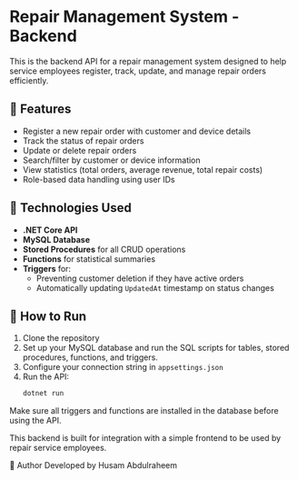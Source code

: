 # Repair Management System - Backend

This is the backend API for a repair management system designed to help service employees register, track, update, and manage repair orders efficiently.

## 🔧 Features

- Register a new repair order with customer and device details
- Track the status of repair orders
- Update or delete repair orders
- Search/filter by customer or device information
- View statistics (total orders, average revenue, total repair costs)
- Role-based data handling using user IDs

## 🧠 Technologies Used

- **.NET Core API**
- **MySQL Database**
- **Stored Procedures** for all CRUD operations
- **Functions** for statistical summaries
- **Triggers** for:
  - Preventing customer deletion if they have active orders
  - Automatically updating `UpdatedAt` timestamp on status changes


## 📌 How to Run

1. Clone the repository
2. Set up your MySQL database and run the SQL scripts for tables, stored procedures, functions, and triggers.
3. Configure your connection string in `appsettings.json`
4. Run the API:
   ```bash
   dotnet run

Make sure all triggers and functions are installed in the database before using the API.

This backend is built for integration with a simple frontend to be used by repair service employees.

🙋 Author
Developed by Husam Abdulraheem
